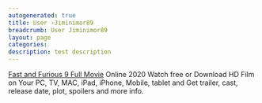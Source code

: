 ```yaml
---
autogenerated: true
title: User ›Jiminimor89
breadcrumb: User Jiminimor89
layout: page
categories: 
description: test description
---
```


[Fast and Furious 9 Full Movie](https://fastandfurious9movie.org/) Online 2020 Watch free or Download HD Film on Your PC, TV, MAC, iPad, iPhone, Mobile, tablet and Get trailer, cast, release date, plot, spoilers and more info.
